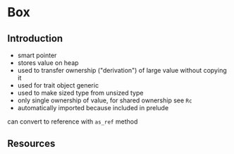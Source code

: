 # Box



## Introduction

- smart pointer
- stores value on heap
- used to transfer ownership ("derivation") of large value without copying it
- used for trait object generic
- used to make sized type from unsized type
- only single ownership of value, for shared ownership see `Rc`
- automatically imported because included in prelude

can convert to reference with `as_ref` method



## Resources
